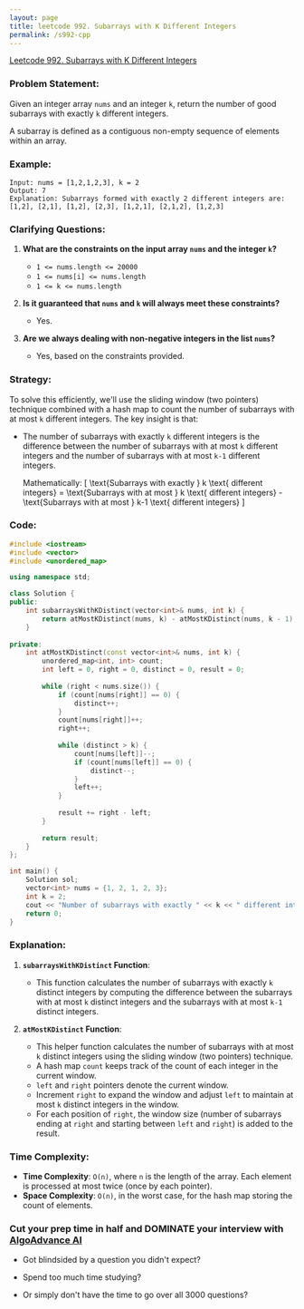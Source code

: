 ```yaml
---
layout: page
title: leetcode 992. Subarrays with K Different Integers
permalink: /s992-cpp
---
```

[Leetcode 992. Subarrays with K Different Integers](https://algoadvance.github.io/algoadvance/l992)
### Problem Statement:

Given an integer array `nums` and an integer `k`, return the number of good subarrays with exactly `k` different integers.

A subarray is defined as a contiguous non-empty sequence of elements within an array.

### Example:

```
Input: nums = [1,2,1,2,3], k = 2
Output: 7
Explanation: Subarrays formed with exactly 2 different integers are:
[1,2], [2,1], [1,2], [2,3], [1,2,1], [2,1,2], [1,2,3]
```

### Clarifying Questions:

1. **What are the constraints on the input array `nums` and the integer `k`?**
   - `1 <= nums.length <= 20000`
   - `1 <= nums[i] <= nums.length`
   - `1 <= k <= nums.length`

2. **Is it guaranteed that `nums` and `k` will always meet these constraints?**
   - Yes.

3. **Are we always dealing with non-negative integers in the list `nums`?**
   - Yes, based on the constraints provided.

### Strategy:

To solve this efficiently, we'll use the sliding window (two pointers) technique combined with a hash map to count the number of subarrays with at most `k` different integers. The key insight is that:

- The number of subarrays with exactly `k` different integers is the difference between the number of subarrays with at most `k` different integers and the number of subarrays with at most `k-1` different integers.
  
  Mathematically:
  \[
  \text{Subarrays with exactly } k \text{ different integers} = \text{Subarrays with at most } k \text{ different integers} - \text{Subarrays with at most } k-1 \text{ different integers}
  \]

### Code:
```cpp
#include <iostream>
#include <vector>
#include <unordered_map>

using namespace std;

class Solution {
public:
    int subarraysWithKDistinct(vector<int>& nums, int k) {
        return atMostKDistinct(nums, k) - atMostKDistinct(nums, k - 1);
    }
    
private:
    int atMostKDistinct(const vector<int>& nums, int k) {
        unordered_map<int, int> count;
        int left = 0, right = 0, distinct = 0, result = 0;
        
        while (right < nums.size()) {
            if (count[nums[right]] == 0) {
                distinct++;
            }
            count[nums[right]]++;
            right++;
            
            while (distinct > k) {
                count[nums[left]]--;
                if (count[nums[left]] == 0) {
                    distinct--;
                }
                left++;
            }
            
            result += right - left;
        }
        
        return result;
    }
};

int main() {
    Solution sol;
    vector<int> nums = {1, 2, 1, 2, 3};
    int k = 2;
    cout << "Number of subarrays with exactly " << k << " different integers: " << sol.subarraysWithKDistinct(nums, k) << endl;
    return 0;
}
```

### Explanation:

1. **`subarraysWithKDistinct` Function**:
   - This function calculates the number of subarrays with exactly `k` distinct integers by computing the difference between the subarrays with at most `k` distinct integers and the subarrays with at most `k-1` distinct integers.

2. **`atMostKDistinct` Function**:
   - This helper function calculates the number of subarrays with at most `k` distinct integers using the sliding window (two pointers) technique.
   - A hash map `count` keeps track of the count of each integer in the current window.
   - `left` and `right` pointers denote the current window.
   - Increment `right` to expand the window and adjust `left` to maintain at most `k` distinct integers in the window.
   - For each position of `right`, the window size (number of subarrays ending at `right` and starting between `left` and `right`) is added to the result.

### Time Complexity:

- **Time Complexity**: `O(n)`, where `n` is the length of the array. Each element is processed at most twice (once by each pointer).
- **Space Complexity**: `O(n)`, in the worst case, for the hash map storing the count of elements.


### Cut your prep time in half and DOMINATE your interview with [AlgoAdvance AI](https://algoAdvance.com)

- Got blindsided by a question you didn't expect?

- Spend too much time studying?

- Or simply don't have the time to go over all 3000 questions?

